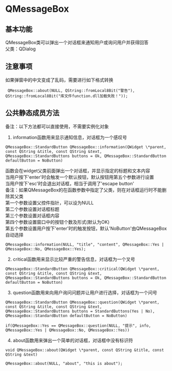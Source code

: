 # QMessageBox

## 基本功能
QMessageBox类可以弹出一个对话框来通知用户或询问用户并获得回答  
父类：QDialog  


## 注意事项
如果弹窗中的中文变成了乱码，需要进行如下格式转换  
```
 QMessageBox::about(NULL, QString::fromLocal8Bit("警告"), QString::fromLocal8Bit("库文件function.dll加载失败！"));
```


## 公共静态成员方法
备注：以下方法都可以直接使用，不需要实例化对象  
1. information函数用来显示通知信息，对话框为一个感叹号  
```
QMessageBox::StandardButton QMessageBox::information(QWidget \*parent, const QString &title, const QString &text, QMessageBox::StandardButtons buttons = Ok, QMessageBox::StandardButton defaultButton = NoButton)
```
函数会在widget父类前面弹出一个对话框，并显示指定的标题和文本内容  
当用户按下'enter'时会触发一个默认按钮，默认按钮用第五个参数进行设置  
当用户按下'esc'时会退出对话框，相当于调用了'escape button'  
备注：如果QMessageBox的在函数参数中指定了父类，则在对话框运行时不能删除其父类  
第一个参数设置父控件指针，可以设为NULL  
第二个参数设置对话框标题  
第三个参数设置对话框内容  
第四个参数设置窗口中的按钮个数及形式(默认为OK)  
第五个参数设置用户按下'enter'时的触发按钮，默认'NoButton'由QMessageBox自动选择  
```
QMessageBox::information(NULL, "title", "content", QMessageBox::Yes | QMessageBox::No, QMessageBox::Yes);
```

2. critical函数用来显示比较严重的警告信息，对话框为一个叉号  
```
QMessageBox::StandardButton QMessageBox::critical(QWidget \*parent, const QString &title, const QString &text, QMessageBox::StandardButtons buttons = Ok, QMessageBox::StandardButton defaultButton = NoButton)
```

3. question函数用来向用户询问问题并让用户进行选择，对话框为一个问号  
```
QMessageBox::StandardButton QMessageBox::question(QWidget \*parent, const QString &title, const QString &text, QMessageBox::StandardButtons buttons = StandardButtons(Yes | No), QMessageBox::StandardButton defaultButton = NoButton)
```
```
if(QMessageBox::Yes == QMessageBox::question(NULL, "提示", info, QMessageBox::Yes | QMessageBox::No, QMessageBox::Yes))
```

4. about函数用来弹出一个简单的对话框，对话框中没有标识符  
```
void QMessageBox::about(QWidget \*parent, const QString &title, const QString &text)
```
```
QMessageBox::about(NULL, "about", "this is about");
```
